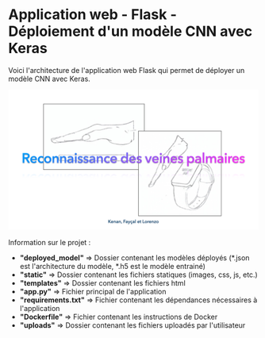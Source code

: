 
# Application web - Flask - Déploiement d'un modèle CNN avec Keras

Voici l'architecture de l'application web Flask qui permet de déployer un modèle CNN avec Keras.

![architectureWebApplication](static/images/demo.png)


Information sur le projet : 
* **"deployed_model"** => Dossier contenant les modèles déployés (*.json est l'architecture du modèle, *.h5 est le modèle entrainé)
* **"static"** => Dossier contenant les fichiers statiques (images, css, js, etc.)
* **"templates"** => Dossier contenant les fichiers html
* **"app.py"** => Fichier principal de l'application
* **"requirements.txt"** => Fichier contenant les dépendances nécessaires à l'application
* **"Dockerfile"** => Fichier contenant les instructions de Docker
* **"uploads"** => Dossier contenant les fichiers uploadés par l'utilisateur